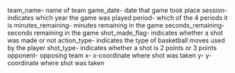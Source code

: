 team_name- name of team
game_date- date that game took place
session- indicates which year the game was played
period- which of the 4 periods it is
minutes_remaining- minutes remaining in the game
seconds_remaining- seconds remaining in the game
shot_made_flag- indicates whether a shot was made or not
action_type- indicates the type of basketball moves used by the player
shot_type- indicates whether a shot is 2 points or 3 points
opponent- opposing team
x- x-coordinate where shot was taken
y- y-coordinate where shot was taken
